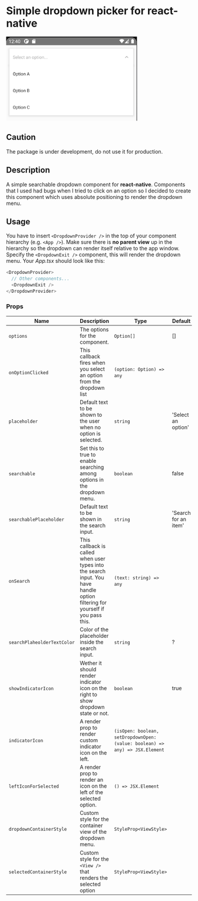 # Simple dropdown picker for react-native

![example](./assets/demo.png)

## **Caution**

The package is under development, do not use it for production.

## Description

A simple searchable dropdown component for **react-native**. Components that I used had bugs when I tried to click on an option so I decided to create this component which uses absolute positioning to render the dropdown menu.

## Usage

You have to insert `<DropdownProvider />` in the top of your component hierarchy (e.g. `<App />`). Make sure there is **no parent view** up in the hierarchy so the dropdown can render itself relative to the app window. Specify the `<DropdownExit />` component, this will render the dropdown menu.
Your _App.tsx_ should look like this:

```js
<DropdownProvider>
  // Other components...
  <DropdownExit />
</DropdownProvider>
```

### Props

| Name                        | Description                                                                                                                    | Type                                                                         | Default              | Required |
| --------------------------- | ------------------------------------------------------------------------------------------------------------------------------ | ---------------------------------------------------------------------------- | -------------------- | -------- |
| `options`                   | The options for the component.                                                                                                 | `Option[]`                                                                   | []                   | No       |
| `onOptionClicked`           | This callback fires when you select an option from the dropdown list                                                           | `(option: Option) => any`                                                    |                      | No       |
| `placeholder`               | Default text to be shown to the user when no option is selected.                                                               | `string`                                                                     | 'Select an option'   | No       |
| `searchable`                | Set this to true to enable searching among options in the dropdown menu.                                                       | `boolean`                                                                    | false                | No       |
| `searchablePlaceholder`     | Default text to be shown in the search input.                                                                                  | `string`                                                                     | 'Search for an item' | No       |
| `onSearch`                  | This callback is called when user types into the search input. You have handle option filtering for yourself if you pass this. | `(text: string) => any`                                                      |                      | No       |
| `searchPlaheolderTextColor` | Color of the placeholder inside the search input.                                                                              | `string`                                                                     | ?                    | No       |
| `showIndicatorIcon`         | Wether it should render indicator icon on the right to show dropdown state or not.                                             | `boolean`                                                                    | true                 | No       |
| `indicatorIcon`             | A render prop to render custom indicator icon on the left.                                                                     | `(isOpen: boolean, setDropdownOpen: (value: boolean) => any) => JSX.Element` |                      | No       |
| `leftIconForSelected`       | A render prop to render an icon on the left of the selected option.                                                            | `() => JSX.Element`                                                          |                      | No       |
| `dropdownContainerStyle`    | Custom style for the container view of the dropdown menu.                                                                      | `StyleProp<ViewStyle>`                                                       |                      | No       |
| `selectedContainerStyle`    | Custom style for the `<View />` that renders the selected option                                                               | `StyleProp<ViewStyle>`                                                       |                      | No       |
